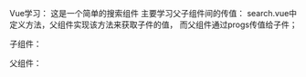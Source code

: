 Vue学习：
这是一个简单的搜索组件
主要学习父子组件间的传值：
search.vue中定义方法，父组件实现该方法来获取子件的值，
而父组件通过progs传值给子件；

子组件：
<template>
    <div id="search">
        <div class="search">
            <form class="search_from">
                <input type="button" class="search_btn" 
                @click="searchClick"/>
                <input type="text" class="search_key" 
                :placeholder="tip"
                 v-model="inputTxt"
                 v-on:keyup.enter="searchClick"/>
            </form>
        </div>
    </div>
</template>
<script>
export default {
    name:"Search",
    props:{
        tip:{
            type:String,
            default:"请输入关键字"
        }
    },
    data () {
        return {
             inputTxt:'',
        }
    },
    methods:{
        searchClick:function(){
            this.$emit("doSearch",this.inputTxt)
        }
    }
}
</script>

父组件：
<template>
  <div class="home">
    <img alt="Vue logo" src="../assets/logo.png">
    <Search tip="123" @doSearch="search"></Search>
    <h1>{{words}}</h1>
  </div>
</template>

<script>
// @ is an alias to /src
import Search from '@/components/Search.vue'

export default {
  name: 'home',
  components: {
    Search
  },
  data () {
    return {
      words:''
    }
  },
  methods: {
    search:function(param){
      this.words=param;
    }
  }
}
</script>

